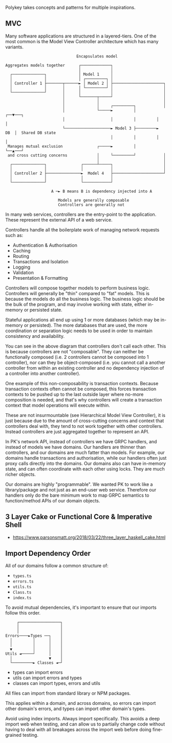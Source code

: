 Polykey takes concepts and patterns for multiple inspirations.

## MVC

Many software applications are structured in a layered-tiers. One of the most common is the Model View Controller architecture which has many variants.

```
                               Encapsulates model

Aggregates models together      ┌─────────────┐
                                │             │
  ┌──────────────┐              │ Model 1     │
  │              │              │ ┌─────────┐ │
  │ Controller 1 ├───────┬──────► │ Model 2 │ ├──────────────────────┐
  │              │       │      │ └─────────┘ │                      │
  └──────────────┘       │      │             │                      │
                         │      └───────┬─────┘                      │
                         │              │                            │
                         │              │     ┌─────────┐            │
                         │              └─────►         │         ┌──▼───┐
                         │                    │         │         │      │
                         └────────────────────► Model 3 ├─────────►  DB  │  Shared DB state
                                              │         │         │      │
 Manages mutual exclusion               ┌─────►         │         └──▲───┘
 and cross cutting concerns             │     └─────────┘            │
                                        │                            │
  ┌──────────────┐               ┌──────┴─────┐                      │
  │              │               │            │                      │
  │ Controller 2 ├───────────────►  Model 4   ├──────────────────────┘
  │              │               │            │
  └──────────────┘               └────────────┘

                    A ─► B means B is dependency injected into A

                       Models are generally composable
                       Controllers are generally not
```

In many web services, controllers are the entry-point to the application. These represent the external API of a web service.

Controllers handle all the boilerplate work of managing network requests such as:

* Authentication & Authorisation
* Caching
* Routing
* Transactions and Isolation
* Logging
* Validation
* Presentation & Formatting

Controllers will compose together models to perform business logic. Controllers will generally be "thin" compared to "fat" models. This is because the models do all the business logic. The business logic should be the bulk of the program, and may involve working with state, either in-memory or persisted state.

Stateful applications all end up using 1 or more databases (which may be in-memory or persisted). The more databases that are used, the more coordination or separation logic needs to be used in order to maintain consistency and availability.

You can see in the above diagram that controllers don't call each other. This is because controllers are not "composable". They can neither be functionally composed (i.e. 2 controllers cannot be composed into 1 controller), nor can they be object-composed (i.e. you cannot call a another controller from within an existing controller and no dependency injection of a controller into another controller).

One example of this non-composability is transaction contexts. Because transaction contexts often cannot be composed, this forces transaction contexts to be pushed up to the last outside layer where no-more composition is needed, and that's why controllers will create a transaction context that model operations will execute within.

These are not insurmountable (see Hierarchical Model View Controller), it is just because due to the amount of cross-cutting concerns and context that controllers deal with, they tend to not work together with other controllers. Instead controllers are just aggregated together to represent an API.

In PK's network API, instead of controllers we have GRPC handlers, and instead of models we have domains. Our handlers are thinner than controllers, and our domains are much fatter than models. For example, our domains handle transactions and authorisation, while our handlers often just proxy calls directly into the domains. Our domains also can have in-memory state, and can often coordinate with each other using locks. They are much richer objects.

Our domains are highly "programmable". We wanted PK to work like a library/package and not just as an end-user web service. Therefore our handlers only do the bare minimum work to map GRPC semantics to function/method APIs of our domain objects.

## 3 Layer Cake or Functional Core & Imperative Shell

* https://www.parsonsmatt.org/2018/03/22/three_layer_haskell_cake.html

## Import Dependency Order

All of our domains follow a common structure of:

* `types.ts`
* `errors.ts`
* `utils.ts`
* `Class.ts`
* `index.ts`

To avoid mutual dependencies, it's important to ensure that our imports follow this order.

```
     ┌──────────────────┐
     │                  │
     │                  │
Errors────►Types ──┐    │
  │         │      │    │
  │         │      │    │
  ▼         │      │    │
Utils ◄─────┘      │    │
  │                ▼    │
  └─────────► Classes ◄─┘
```

* types can import errors
* utils can import errors and types
* classes can import types, errors and utils

All files can import from standard library or NPM packages.

This applies within a domain, and across domains, so errors can import other domain's errors, and types can import other domain's types.

Avoid using index imports. Always import specifically. This avoids a deep import web when testing, and can allow us to partially change code without having to deal with all breakages across the import web before doing fine-grained testing.